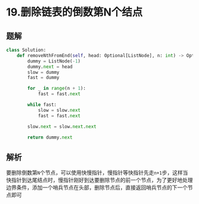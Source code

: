 # 19.删除链表的倒数第N个结点

## 题解

```python
class Solution:
    def removeNthFromEnd(self, head: Optional[ListNode], n: int) -> Optional[ListNode]:
        dummy = ListNode(-1)
        dummy.next = head
        slow = dummy
        fast = dummy

        for _ in range(n + 1):
            fast = fast.next

        while fast:
            slow = slow.next
            fast = fast.next

        slow.next = slow.next.next

        return dummy.next
```

## 解析

要删除倒数第`N`个节点，可以使用快慢指针，慢指针等快指针先走`n+1`步，这样当快指针到达尾结点时，慢指针刚好到达要删除节点的前一个节点，为了更好地处理边界条件，添加一个哨兵节点在头部，删除节点后，直接返回哨兵节点的下一个节点即可
